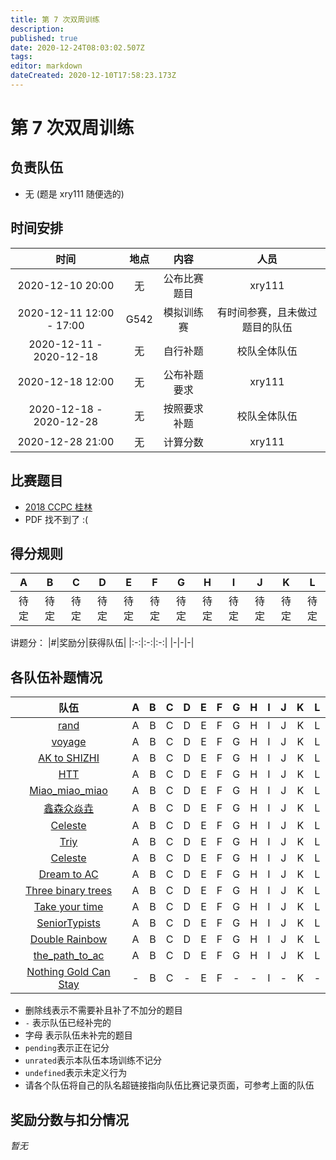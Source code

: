 ```yaml
---
title: 第 7 次双周训练
description: 
published: true
date: 2020-12-24T08:03:02.507Z
tags: 
editor: markdown
dateCreated: 2020-12-10T17:58:23.173Z
---
```


# 第 7 次双周训练

## 负责队伍

* 无 (题是 xry111 随便选的)

## 时间安排

| 时间 | 地点  | 内容 | 人员 |
|:-:|:-:|:-:|:-:|
| 2020-12-10 20:00 | 无 | 公布比赛题目 | xry111 |
| 2020-12-11 12:00 - 17:00 | G542 | 模拟训练赛 | 有时间参赛，且未做过题目的队伍 |
| 2020-12-11 - 2020-12-18 | 无 | 自行补题 | 校队全体队伍 |
| 2020-12-18 12:00 | 无 | 公布补题要求 | xry111 |
| 2020-12-18 - 2020-12-28 | 无 | 按照要求补题 | 校队全体队伍 |
| 2020-12-28 21:00 | 无 | 计算分数 | xry111 |

## 比赛题目

* [2018 CCPC 桂林](https://codeforces.com/group/2l2uaz0vCx/contest/102823)
* PDF 找不到了 :(

## 得分规则
|A|B|C|D|E|F|G|H|I|J|K|L|
|:-:|:-:|:-:|:-:|:-:|:-:|:-:|:-:|:-:|:-:|:-:|:-:|
|待定|待定|待定|待定|待定|待定|待定|待定|待定|待定|待定|待定|

讲题分：
|#|奖励分|获得队伍|
|:-:|:-:|:-:|
|-|-|-|

## 各队伍补题情况

|队伍|A|B|C|D|E|F|G|H|I|J|K|L|
|:-:|:-:|:-:|:-:|:-:|:-:|:-:|:-:|:-:|:-:|:-:|:-:|:-:|
|[rand](/nonexist)|A|B|C|D|E|F|G|H|I|J|K|L|
|[voyage](/nonexist)|A|B|C|D|E|F|G|H|I|J|K|L|
|[AK to SHIZHI](/team/AK-to-SHIZHI/7)|A|B|C|D|E|F|G|H|I|J|K|L|
|[HTT](/nonexist)|A|B|C|D|E|F|G|H|I|J|K|L|
|[Miao_miao_miao](/nonexist)|A|B|C|D|E|F|G|H|I|J|K|L|
|[鑫森众焱垚](/nonexist)|A|B|C|D|E|F|G|H|I|J|K|L|
|[Celeste](/nonexist)|A|B|C|D|E|F|G|H|I|J|K|L|
|[Triy](/nonexist)|A|B|C|D|E|F|G|H|I|J|K|L|
|[Celeste](/nonexist)|A|B|C|D|E|F|G|H|I|J|K|L|
|[Dream to AC](/nonexist)|A|B|C|D|E|F|G|H|I|J|K|L|
|[Three binary trees](/nonexist)|A|B|C|D|E|F|G|H|I|J|K|L|
|[Take your time](/nonexist)|A|B|C|D|E|F|G|H|I|J|K|L|
|[SeniorTypists](/nonexist)|A|B|C|D|E|F|G|H|I|J|K|L|
|[Double Rainbow](/nonexist)|A|B|C|D|E|F|G|H|I|J|K|L|
|[the_path_to_ac](/nonexist)|A|B|C|D|E|F|G|H|I|J|K|L|
|[Nothing Gold Can Stay](/team/zyjyzxy/GYM-102823)|-|B|C|-|E|F|-|-|I|-|K|-|

* 删除线表示不需要补且补了不加分的题目
* `-` 表示队伍已经补完的
* 字母 表示队伍未补完的题目
* `pending`表示正在记分
* `unrated`表示本队伍本场训练不记分
* `undefined`表示未定义行为
* 请各个队伍将自己的队名超链接指向队伍比赛记录页面，可参考上面的队伍

## 奖励分数与扣分情况

*暂无*